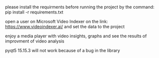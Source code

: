 

please install the requirments before running the project by the command:
pip install -r requirements.txt


open a user on  Microsoft Video Indexer on the link:
https://www.videoindexer.ai/
and set the data to the project


enjoy a media player with video insights, graphs and see the results of improvment of video analysis


pyqt5 15.15.3 will not work because of a bug in the library